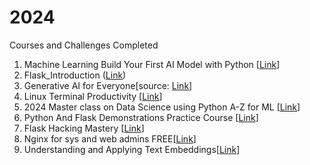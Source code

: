 # 2024
Courses and Challenges Completed


1. Machine Learning Build Your First AI Model with Python [[Link](https://www.udemy.com/course/machine-learning-build-your-first-ai-model-with-python/)]
2. Flask_Introduction ([Link](https://youtu.be/Z1RJmh_OqeA?si=36jr_vb-zLNgX7i7))
3. Generative AI for Everyone[source: [Link](https://www.deeplearning.ai/courses/generative-ai-for-everyone/)]
4. Linux Terminal Productivity [[Link](https://www.udemy.com/course/linux-terminal-productivity/)]
5. 2024 Master class on Data Science using Python A-Z for ML [[Link](https://www.udemy.com/course/master-class-on-datascience/)]
6. Python And Flask Demonstrations Practice Course [[Link](https://www.udemy.com/course/python-and-flask-only-demonstration-course/)]
7. Flask Hacking Mastery [[Link](https://www.udemy.com/course/flask-hacking-mastery/)]
8. Nginx for sys and web admins FREE[[Link](https://www.udemy.com/course/nginx-for-sys-and-web-admins-free/)]
9. Understanding and Applying Text Embeddings[[Link](https://learn.deeplearning.ai/google-cloud-vertex-ai)]
